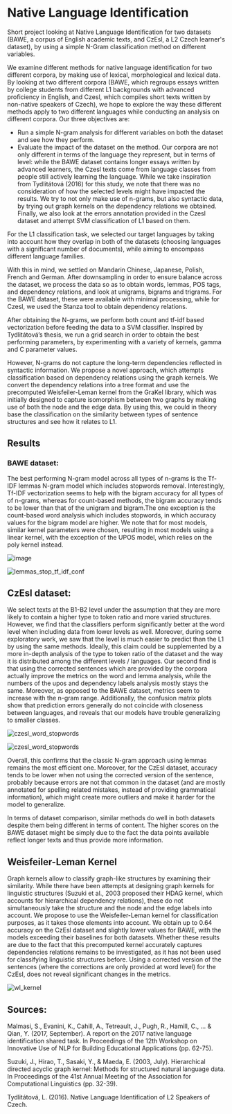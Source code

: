 # Native Language Identification
Short project looking at Native Language Identification for two datasets (BAWE, a corpus of English academic texts, and CzEsl, a L2 Czech learner's dataset), by using a simple N-Gram classification method on different variables. 


We examine different methods for native language identification for two different corpora, by making use of lexical, morphological and lexical data. 
By looking at two different corpora (BAWE, which regroups essays written by college students from different L1 backgrounds with advanced proficiency in English, and Czesl, which compiles short texts written by non-native speakers of Czech), we hope to explore the way these different methods apply to two different languages while conducting an analysis on different corpora. 
Our three objectives are: 
- Run a simple N-gram analysis for different variables on both the dataset and see how they perform.
- Evaluate the impact of the dataset on the method. Our corpora are not only different in terms of the language they represent, but in terms of level: while the BAWE dataset contains longer essays written by advanced learners, the Czesl texts come from language classes from people still actively learning the language. While we take inspiration from Tydlitátová (2016) for this study, we note that there was no consideration of how the selected levels might have impacted the results. 
We try to not only make use of n-grams, but also syntactic data, by trying out graph kernels on the dependency relations we obtained. 
Finally, we also look at the errors annotation provided in the Czesl dataset and attempt SVM classification of L1 based on them.

For the L1 classification task, we selected our target languages by taking into account how they overlap in both of the datasets (choosing languages with a significant number of documents), while aiming to encompass different language families. 


With this in mind, we settled on Mandarin Chinese, Japanese, Polish, French and German. 
After downsampling in order to ensure balance across the dataset, we process the data so as to obtain words, lemmas, POS tags, and dependency relations, and look at unigrams, bigrams and trigrams. For the BAWE dataset, these were available with minimal processing, while for Czesl, we used the Stanza tool to obtain dependency relations. 

After obtaining the N-grams, we perform both count and tf-idf based vectorization before feeding the data to a SVM classifier. Inspired by Tydlitátová’s thesis, we run a grid search in order to obtain the best performing parameters, by experimenting with a variety of kernels, gamma and C parameter values. 

However, N-grams do not capture the long-term dependencies reflected in syntactic information. We propose a novel approach, which attempts classification based on dependency relations using the graph kernels. We convert the dependency relations into a tree format and use the precomputed Weisfeiler-Leman kernel from the GraKel library, which was initially designed to capture isomorphism between two graphs by making use of both the node and the edge data. By using this, we could in theory base the classification on the similarity between types of sentence structures and see how it relates to L1. 


## Results

### BAWE dataset:

The best performing N-gram model across all types of n-grams is the Tf-IDF lemmas N-gram model which includes stopwords removal. Interestingly, Tf-IDF vectorization seems to help with the bigram accuracy for all types of of n-grams, whereas for count-based methods, the bigram accuracy tends to be lower than that of the unigram and bigram.The one exception is the count-based word analysis which includes stopwords, in which accuracy values for the bigram model are higher. 
We note that for most models, similar kernel parameters were chosen, resulting in most models using a linear kernel, with the exception of the UPOS model, which relies on the poly kernel instead. 


![image](https://github.com/user-attachments/assets/b15031b8-503e-462f-aed8-1da497bfbc76)

![lemmas_stop_tf_idf_conf](https://github.com/user-attachments/assets/d11202ea-8174-48b3-a4fe-b4481bd7b101)



## CzEsl dataset:

We select texts at the B1-B2 level under the assumption that they are more likely to contain a higher type to token ratio and more varied structures. However, we find that the classifiers perform significantly better at the word level when including data from lower levels as well. Moreover, during some exploratory work, we saw that the level is much easier to predict than the L1 by using the same methods. Ideally, this claim could be supplemented by a more in-depth analysis of the type to token ratio of the dataset and the way it is distributed among the different levels / languages. 
Our second find is that using the corrected sentences which are provided by the corpora actually improve the metrics on the word and lemma analysis, while the numbers of the upos and dependency labels analysis mostly stays the same. Moreover, as opposed to the BAWE dataset, metrics seem to increase with the n-gram range. 
Additionally, the confusion matrix plots show that prediction errors generally do not coincide with closeness between languages, and reveals that our models have trouble generalizing to smaller classes. 

![czesl_word_stopwords](https://github.com/user-attachments/assets/97d91147-f285-41ec-ae4e-bb8deb6e6cc7)


![czesl_word_stopwords](https://github.com/user-attachments/assets/4816f26b-bb85-4507-be85-9a410bb4af91)






Overall, this confirms that the classic N-gram approach using lemmas remains the most efficient one. Moreover, for the CzEsl dataset, accuracy tends to be lower when not using the corrected version of the sentence, probably because errors are not that common in the dataset (and are mostly annotated for spelling related mistakes, instead of providing grammatical information), which might create more outliers and make it harder for the model to generalize. 




In terms of dataset comparison, similar methods do well in both datasets despite them being different in terms of content. The higher scores on the BAWE dataset might be simply due to the fact the data points available reflect longer texts and thus provide more information. 

## Weisfeiler-Leman Kernel

Graph kernels allow to classify graph-like structures by examining their similarity. While there have been attempts at designing graph kernels for linguistic structures (Suzuki et al., 2003 proposed their HDAG kernel, which accounts for hierarchical dependency relations), these do not simultaneously take the structure and the node and the edge labels into account. We propose to use the Weisfeiler-Leman kernel for classification purposes, as it takes those elements into account. We obtain up to 0.64 accuracy on the CzEsl dataset and slightly lower values for BAWE, with the models exceeding their baselines for both datasets. Whether these results are due to the fact that this precomputed kernel accurately captures dependencies relations remains to be investigated, as it has not been used for classifying linguistic structures before. 
Using a corrected version of the sentences (where the corrections are only provided at word level) for the CzEsl, does not reveal significant changes in the metrics. 

![wl_kernel](https://github.com/user-attachments/assets/a71babb2-1031-4296-b186-ed38169e6b9c)


## Sources:

Malmasi, S., Evanini, K., Cahill, A., Tetreault, J., Pugh, R., Hamill, C., ... & Qian, Y. (2017, September). A report on the 2017 native language identification shared task. In Proceedings of the 12th Workshop on Innovative Use of NLP for Building Educational Applications (pp. 62-75).

Suzuki, J., Hirao, T., Sasaki, Y., & Maeda, E. (2003, July). Hierarchical directed acyclic graph kernel: Methods for structured natural language data. In Proceedings of the 41st Annual Meeting of the Association for Computational Linguistics (pp. 32-39).

Tydlitátová, L. (2016). Native Language Identification of L2 Speakers of Czech.
